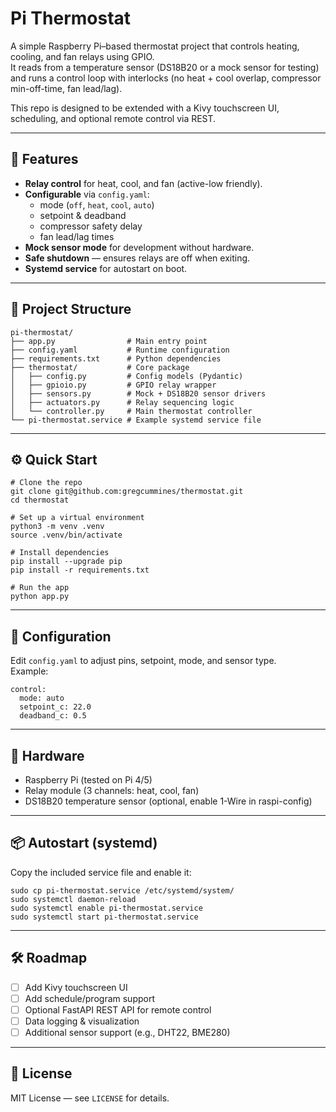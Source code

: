# Pi Thermostat

A simple Raspberry Pi–based thermostat project that controls heating, cooling, and fan relays using GPIO.  
It reads from a temperature sensor (DS18B20 or a mock sensor for testing) and runs a control loop with interlocks (no heat + cool overlap, compressor min-off-time, fan lead/lag).  

This repo is designed to be extended with a Kivy touchscreen UI, scheduling, and optional remote control via REST.

---

## 🚀 Features
- **Relay control** for heat, cool, and fan (active-low friendly).
- **Configurable** via `config.yaml`:
  - mode (`off`, `heat`, `cool`, `auto`)
  - setpoint & deadband
  - compressor safety delay
  - fan lead/lag times
- **Mock sensor mode** for development without hardware.
- **Safe shutdown** — ensures relays are off when exiting.
- **Systemd service** for autostart on boot.

---

## 📂 Project Structure

    pi-thermostat/
    ├── app.py                # Main entry point
    ├── config.yaml           # Runtime configuration
    ├── requirements.txt      # Python dependencies
    ├── thermostat/           # Core package
    │   ├── config.py         # Config models (Pydantic)
    │   ├── gpioio.py         # GPIO relay wrapper
    │   ├── sensors.py        # Mock + DS18B20 sensor drivers
    │   ├── actuators.py      # Relay sequencing logic
    │   └── controller.py     # Main thermostat controller
    └── pi-thermostat.service # Example systemd service file

---

## ⚙️ Quick Start

    # Clone the repo
    git clone git@github.com:gregcummines/thermostat.git
    cd thermostat

    # Set up a virtual environment
    python3 -m venv .venv
    source .venv/bin/activate

    # Install dependencies
    pip install --upgrade pip
    pip install -r requirements.txt

    # Run the app
    python app.py

---

## 🧪 Configuration
Edit `config.yaml` to adjust pins, setpoint, mode, and sensor type.  
Example:

    control:
      mode: auto
      setpoint_c: 22.0
      deadband_c: 0.5

---

## 🔌 Hardware
- Raspberry Pi (tested on Pi 4/5)
- Relay module (3 channels: heat, cool, fan)
- DS18B20 temperature sensor (optional, enable 1-Wire in raspi-config)

---

## 📦 Autostart (systemd)
Copy the included service file and enable it:

    sudo cp pi-thermostat.service /etc/systemd/system/
    sudo systemctl daemon-reload
    sudo systemctl enable pi-thermostat.service
    sudo systemctl start pi-thermostat.service

---

## 🛠️ Roadmap
- [ ] Add Kivy touchscreen UI  
- [ ] Add schedule/program support  
- [ ] Optional FastAPI REST API for remote control  
- [ ] Data logging & visualization  
- [ ] Additional sensor support (e.g., DHT22, BME280)  

---

## 📜 License
MIT License — see `LICENSE` for details.

